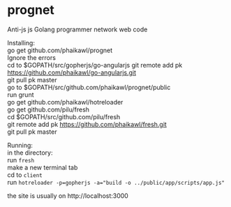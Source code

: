 prognet
=======

Anti-js js Golang programmer network web code

Installing:  
go get github.com/phaikawl/prognet  
Ignore the errors  
cd to $GOPATH/src/gopherjs/go-angularjs 
git remote add pk https://github.com/phaikawl/go-angularjs.git  
git pull pk master  
go to $GOPATH/src/github.com/phaikawl/prognet/public  
run grunt   
go get github.com/phaikawl/hotreloader  
go get github.com/pilu/fresh  
cd $GOPATH/src/github.com/pilu/fresh  
git remote add pk https://github.com/phaikawl/fresh.git  
git pull pk master  

Running:  
in the directory:  
run `fresh`  
make a new terminal tab  
cd to `client`  
run `hotreloader -p=gopherjs -a="build -o ../public/app/scripts/app.js"`  

the site is usually on http://localhost:3000
